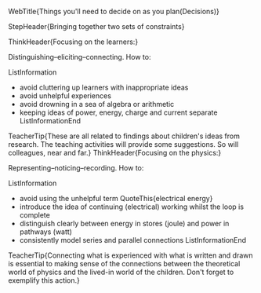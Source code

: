 WebTitle{Things you&apos;ll need to decide on as you plan(Decisions)}

StepHeader{Bringing together two sets of constraints}

ThinkHeader{Focusing on the learners:}

Distinguishing&ndash;eliciting&ndash;connecting. How to:

ListInformation
- avoid cluttering up learners with inappropriate ideas
- avoid unhelpful experiences
- avoid drowning in a sea of algebra or arithmetic
- keeping ideas of power, energy, charge and current separate
ListInformationEnd

TeacherTip{These are all related to findings about children's ideas from research. The teaching activities will provide some suggestions. So will colleagues, near and far.}
ThinkHeader{Focusing on the physics:}

Representing&ndash;noticing&ndash;recording. How to:

ListInformation
- avoid using the unhelpful term QuoteThis{electrical energy}
- introduce the idea of continuing (electrical) working whilst the loop is complete
- distinguish clearly between energy in stores (joule) and power in pathways (watt)
- consistently model series and parallel connections
ListInformationEnd

TeacherTip{Connecting what is experienced with what is written and drawn is essential to making sense of the connections between the theoretical world of physics and the lived-in world of the children. Don't forget to exemplify this action.}

